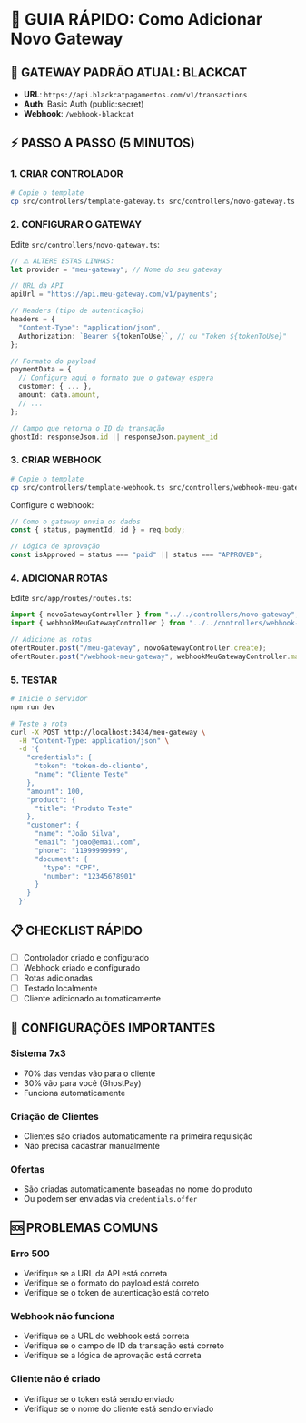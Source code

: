 # 🚀 GUIA RÁPIDO: Como Adicionar Novo Gateway

## 🎯 **GATEWAY PADRÃO ATUAL: BLACKCAT**
- **URL**: `https://api.blackcatpagamentos.com/v1/transactions`
- **Auth**: Basic Auth (public:secret)
- **Webhook**: `/webhook-blackcat`

## ⚡ **PASSO A PASSO (5 MINUTOS)**

### **1. CRIAR CONTROLADOR**
```bash
# Copie o template
cp src/controllers/template-gateway.ts src/controllers/novo-gateway.ts
```

### **2. CONFIGURAR O GATEWAY**
Edite `src/controllers/novo-gateway.ts`:

```typescript
// ⚠️ ALTERE ESTAS LINHAS:
let provider = "meu-gateway"; // Nome do seu gateway

// URL da API
apiUrl = "https://api.meu-gateway.com/v1/payments";

// Headers (tipo de autenticação)
headers = {
  "Content-Type": "application/json",
  Authorization: `Bearer ${tokenToUse}`, // ou "Token ${tokenToUse}"
};

// Formato do payload
paymentData = {
  // Configure aqui o formato que o gateway espera
  customer: { ... },
  amount: data.amount,
  // ...
};

// Campo que retorna o ID da transação
ghostId: responseJson.id || responseJson.payment_id
```

### **3. CRIAR WEBHOOK**
```bash
# Copie o template
cp src/controllers/template-webhook.ts src/controllers/webhook-meu-gateway.ts
```

Configure o webhook:
```typescript
// Como o gateway envia os dados
const { status, paymentId, id } = req.body;

// Lógica de aprovação
const isApproved = status === "paid" || status === "APPROVED";
```

### **4. ADICIONAR ROTAS**
Edite `src/app/routes/routes.ts`:

```typescript
import { novoGatewayController } from "../../controllers/novo-gateway";
import { webhookMeuGatewayController } from "../../controllers/webhook-meu-gateway";

// Adicione as rotas
ofertRouter.post("/meu-gateway", novoGatewayController.create);
ofertRouter.post("/webhook-meu-gateway", webhookMeuGatewayController.main);
```

### **5. TESTAR**
```bash
# Inicie o servidor
npm run dev

# Teste a rota
curl -X POST http://localhost:3434/meu-gateway \
  -H "Content-Type: application/json" \
  -d '{
    "credentials": {
      "token": "token-do-cliente",
      "name": "Cliente Teste"
    },
    "amount": 100,
    "product": {
      "title": "Produto Teste"
    },
    "customer": {
      "name": "João Silva",
      "email": "joao@email.com",
      "phone": "11999999999",
      "document": {
        "type": "CPF",
        "number": "12345678901"
      }
    }
  }'
```

## 📋 **CHECKLIST RÁPIDO**

- [ ] Controlador criado e configurado
- [ ] Webhook criado e configurado  
- [ ] Rotas adicionadas
- [ ] Testado localmente
- [ ] Cliente adicionado automaticamente

## 🔧 **CONFIGURAÇÕES IMPORTANTES**

### **Sistema 7x3**
- 70% das vendas vão para o cliente
- 30% vão para você (GhostPay)
- Funciona automaticamente

### **Criação de Clientes**
- Clientes são criados automaticamente na primeira requisição
- Não precisa cadastrar manualmente

### **Ofertas**
- São criadas automaticamente baseadas no nome do produto
- Ou podem ser enviadas via `credentials.offer`

## 🆘 **PROBLEMAS COMUNS**

### **Erro 500**
- Verifique se a URL da API está correta
- Verifique se o formato do payload está correto
- Verifique se o token de autenticação está correto

### **Webhook não funciona**
- Verifique se a URL do webhook está correta
- Verifique se o campo de ID da transação está correto
- Verifique se a lógica de aprovação está correta

### **Cliente não é criado**
- Verifique se o token está sendo enviado
- Verifique se o nome do cliente está sendo enviado
